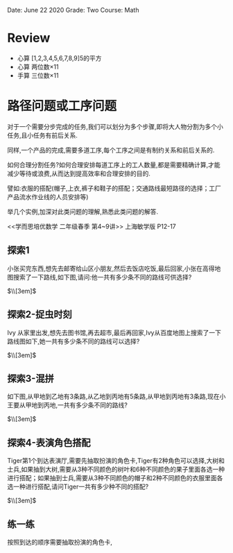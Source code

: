 Date: June 22 2020
Grade: Two
Course: Math

# Review

- 心算 [1,2,3,4,5,6,7,8,9]5的平方
- 心算 两位数$\times$11
- 手算 三位数$\times$11

# 路径问题或工序问题

对于一个需要分步完成的任务,我们可以划分为多个步骤,即将大人物分割为多个小任务,且小任务有前后关系.

同样,一个产品的完成,需要多道工序,每个工序之间是有制约关系和前后关系的.

如何合理分割任务?如何合理安排每道工序上的工人数量,都是需要精确计算,才能减少等待或浪费,从而达到提高效率和合理安排的目的.

譬如:衣服的搭配(帽子,上衣,裤子和鞋子的搭配；交通路线最短路径的选择；工厂产品流水作业线的人员安排等)

举几个实例,加深对此类问题的理解,熟悉此类问题的解答.

<<学而思培优数学 二年级春季 第4~9讲>> 上海敏学版
P12-17

## 探索1

小张买完东西,想先去邮寄给山区小朋友,然后去饭店吃饭,最后回家,小张在高得地图搜索了一下路线,如下图,请问:他一共有多少条不同的路线可供选择?

$\\[3em]$

## 探索2-捉虫时刻

Ivy 从家里出发,想先去图书馆,再去超市,最后再回家,Ivy从百度地图上搜索了一下路线图如下,她一共有多少条不同的路线可以选择?

$\\[3em]$

## 探索3-混拼

如下图,从甲地到乙地有3条路,从乙地到丙地有5条路,从甲地到丙地有3条路,现在小王要从甲地到丙地,一共有多少条不同的路线?

$\\[3em]$

## 探索4-表演角色搭配

Tiger第1个到达表演厅,需要先抽取扮演的角色卡,Tiger有2种角色可以选择,大树和士兵,如果抽到大树,需要从3种不同颜色的树叶和6种不同颜色的果子里面各选一种进行搭配；如果抽到士兵,需要从3种不同颜色的帽子和2种不同颜色的衣服里面各选一种进行搭配,请问Tiger一共有多少种不同的搭配?

$\\[3em]$

## 练一练

按照到达的顺序需要抽取扮演的角色卡,